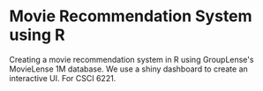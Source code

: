 # Movie Recommendation System using R

Creating a movie recommendation system in R using GroupLense's MovieLense 1M database. We use a shiny dashboard to create an interactive UI. For CSCI 6221.
